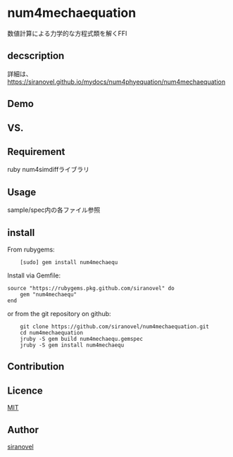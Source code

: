 num4mechaequation
=================
数値計算による力学的な方程式類を解くFFI

## decscription ##

詳細は、https://siranovel.github.io/mydocs/num4phyequation/num4mechaequation 

## Demo ##

## VS. ##

## Requirement ##

ruby num4simdiffライブラリ

## Usage ##

sample/spec内の各ファイル参照

## install ##

From rubygems:  
~~~
    [sudo] gem install num4mechaequ
~~~

Install via Gemfile:  
~~~
source "https://rubygems.pkg.github.com/siranovel" do
    gem "num4mechaequ"
end
~~~

or from the git repository on github:  
~~~
    git clone https://github.com/siranovel/num4mechaequation.git  
    cd num4mechaequation  
    jruby -S gem build num4mechaequ.gemspec
    jruby -S gem install num4mechaequ
~~~

## Contribution ##

## Licence ##
[MIT](LICENSE)

## Author ##

[siranovel](https://github.com/siranovel)
